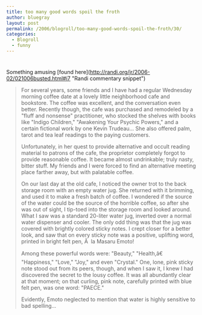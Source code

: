```yaml
---
title: too many good words spoil the froth
author: bluegray
layout: post
permalink: /2006/blogroll/too-many-good-words-spoil-the-froth/30/
categories:
  - Blogroll
  - funny
---
```

# 

Something amusing \[found here\](http://randi.org/jr/2006-02/021006busted.html#i7 "Randi commentary snippet")

> For several years, some friends and I have had a regular Wednesday morning coffee date at a lovely little neighborhood cafe and bookstore. The coffee was excellent, and the conversation even better. Recently though, the cafe was purchased and remodeled by a "fluff and nonsense" practitioner, who stocked the shelves with books like "Indigo Children," "Awakening Your Psychic Powers," and a certain fictional work by one Kevin Trudeau... She also offered palm, tarot and tea leaf readings to the paying customers.  
>  
> Unfortunately, in her quest to provide alternative and occult reading material to patrons of the cafe, the proprietor completely forgot to provide reasonable coffee. It became almost undrinkable; truly nasty, bitter stuff. My friends and I were forced to find an alternative meeting place farther away, but with palatable coffee.  
>  
> On our last day at the old cafe, I noticed the owner trot to the back storage room with an empty water jug. She returned with it brimming, and used it to make a fresh batch of coffee. I wondered if the source of the water could be the source of the horrible coffee, so after she was out of sight, I tip-toed into the storage room and looked around. What I saw was a standard 20-liter water jug, inverted over a normal water dispenser and cooler. The only odd thing was that the jug was covered with brightly colored sticky notes. I crept closer for a better look, and saw that on every sticky note was a positive, uplifting word, printed in bright felt pen, Ã  la Masaru Emoto!  
>  
> Among these powerful words were: "Beauty," "Health,â€ "Happiness," "Love," "Joy," and even "Crystal." One, lone, pink sticky note stood out from its peers, though, and when I saw it, I knew I had discovered the secret to the lousy coffee. It was all abundantly clear at that moment; on that curling, pink note, carefully printed with blue felt pen, was one word: "PAECE."  
>  
> Evidently, Emoto neglected to mention that water is highly sensitive to bad spelling...